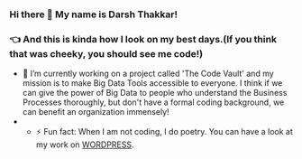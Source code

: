### Hi there 👋 My name is Darsh Thakkar!

### :point_left: And this is kinda how I look on my best days.(If you think that was cheeky, you should see me code!)

- 🔭 I’m currently working on a project called 'The Code Vault' and my mission is to make Big Data Tools accessible to everyone. I think if we can give the power of Big Data to people who understand the Business Processes thoroughly, but don't have a formal coding background, we can benefit an organization immensely!
- - ⚡ Fun fact: When I am not coding, I do poetry. You can have a look at my work on [WORDPRESS](https://www.theuncannypoet.wordpress.com). 

<!--
**darshth/darshth** is a ✨ _special_ ✨ repository because its `README.md` (this file) appears on your GitHub profile.

Here are some ideas to get you started:

- 🔭 I’m currently working on ...
- 🌱 I’m currently learning ...
- 👯 I’m looking to collaborate on ...
- 🤔 I’m looking for help with ...
- 💬 Ask me about ...
- 📫 How to reach me: ...
- 😄 Pronouns: ...
- ⚡ Fun fact: ...
-->
